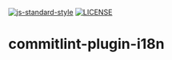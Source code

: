 [![js-standard-style](https://img.shields.io/badge/code%20style-standard-brightgreen.svg)](http://standardjs.com)
[![LICENSE](https://img.shields.io/badge/license-Anti%20996-blue.svg)](https://github.com/996icu/996.ICU/blob/master/LICENSE)

# commitlint-plugin-i18n
